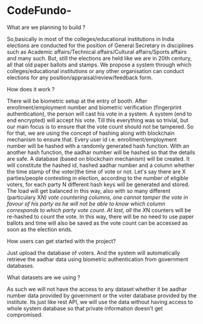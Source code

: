 # CodeFundo-

What are we planning to build ?

So,basically in most of the colleges/educational institutions in India elections are conducted for the position of 
General Secretary in disciplines such as Academic affairs/Technical affairs/Cultural affairs/Sports affairs and many such. But, 
still the elections are held like we are in 20th century, all that old paper ballots and stamps. We propose a system through
which colleges/educational institutions or any other organisation can conduct elections for any position/appraisal/review/feedback form.

How does it work ?

There will be biometric setup at the entry of booth. After enrollment/employment number and biometric verification (fingerprint authentication),
the person will cast his vote in a system. A system (end to end encrypted) will accept his vote. Till this everything was so trivial, but 
our main focus is to ensure that the vote count should not be tampered. So for that, we are using the concept of hashing along with blockchain
mechanism to ensure that. Every user id i.e. enrollment/employment number will be hashed with a randomly generated hash function.
With an another hash function, the aadhar number will be hashed so that the details are safe. A database (based on blockchain mechanism) 
will be created. It will constitute the hashed id, hashed aadhar number and a column whether the time stamp of the voter(the time of vote or not. Let's say there are
X parties/people contesting in election, according to the number of eligible voters, for each party N different hash keys will be generated and stored.
The load will get balanced in this way, also with so many different (particulary X*N) vote countering columns, one cannot tamper the vote in favour of
his party as he will not be able to know which column corresponds to which party vote count. At last, all the X*N counters will be re-hashed to count the vote.
In this way, there will be no need to use paper ballots and time will also be saved as the vote count can be accessed as soon as the election ends.

How users can get started with the project?

Just upload the database of voters. And the system will automatically retrieve the aadhar data using biometric authentication from government databases.

What datasets are we using ? 

As such we will not have the access to any dataset whether it be aadhar number data provided by government or the voter database provided by the institute.
Its just like rest API, we will use the data without having access to whole system database so that private information doesn't get compromised.


